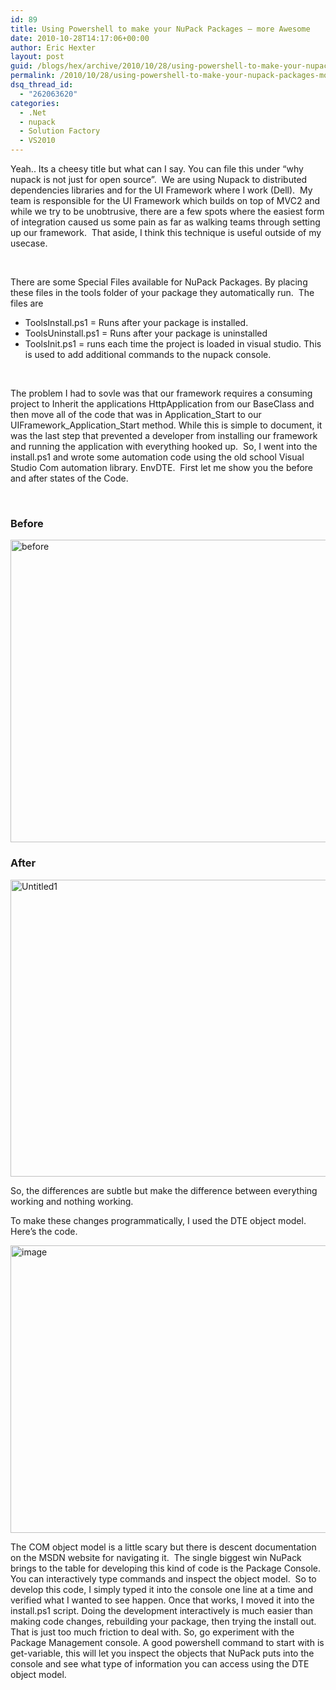 ```yaml
---
id: 89
title: Using Powershell to make your NuPack Packages – more Awesome
date: 2010-10-28T14:17:06+00:00
author: Eric Hexter
layout: post
guid: /blogs/hex/archive/2010/10/28/using-powershell-to-make-your-nupack-packages-more-awesome.aspx
permalink: /2010/10/28/using-powershell-to-make-your-nupack-packages-more-awesome/
dsq_thread_id:
  - "262063620"
categories:
  - .Net
  - nupack
  - Solution Factory
  - VS2010
---
```

Yeah.. Its a cheesy title but what can I say. You can file this under “why nupack is not just for open source”.&#160; We are using Nupack to distributed dependencies libraries and for the UI Framework where I work (Dell).&#160; My team is responsible for the UI Framework which builds on top of MVC2 and while we try to be unobtrusive, there are a few spots where the easiest form of integration caused us some pain as far as walking teams through setting up our framework.&#160; That aside, I think this technique is useful outside of my usecase.

&#160;

There are some Special Files available for NuPack Packages. By placing these files in the tools folder of your package they automatically run.&#160; The files are

  * ToolsInstall.ps1 = Runs after your package is installed. 
  * ToolsUninstall.ps1 = Runs after your package is uninstalled 
  * ToolsInit.ps1 = runs each time the project is loaded in visual studio. This is used to add additional commands to the nupack console. 

&#160;

The problem I had to sovle was that our framework requires a consuming project to Inherit the applications HttpApplication from our BaseClass and then move all of the code that was in Application\_Start to our UIFramework\_Application_Start method. While this is simple to document, it was the last step that prevented a developer from installing our framework and running the application with everything hooked up.&#160; So, I went into the install.ps1 and wrote some automation code using the old school Visual Studio Com automation library. EnvDTE.&#160; First let me show you the before and after states of the Code.

&#160;

### Before

[<img style="border-right-width: 0px;border-top-width: 0px;border-bottom-width: 0px;border-left-width: 0px" border="0" alt="before" src="http://lostechies.com/erichexter/files/2011/03/image_thumb_1E5C2837.png" width="638" height="484" />](http://lostechies.com/erichexter/files/2011/03/image_7F85B458.png) 

### After

[<img style="border-right-width: 0px;border-top-width: 0px;border-bottom-width: 0px;border-left-width: 0px" border="0" alt="Untitled1" src="http://lostechies.com/erichexter/files/2011/03/Untitled1_thumb_074DA6FB.png" width="644" height="475" />](http://lostechies.com/erichexter/files/2011/03/Untitled1_6157F6A4.png) </p> 

So, the differences are subtle but make the difference between everything working and nothing working.

To make these changes programmatically, I used the DTE object model.&#160; Here’s the code.

[<img style="border-right-width: 0px;border-top-width: 0px;border-bottom-width: 0px;border-left-width: 0px" border="0" alt="image" src="http://lostechies.com/erichexter/files/2011/03/image_thumb_3A3D3762.png" width="644" height="460" />](http://lostechies.com/erichexter/files/2011/03/image_0D284A94.png) 

The COM object model is a little scary but there is descent documentation on the MSDN website for navigating it.&#160; The single biggest win NuPack brings to the table for developing this kind of code is the Package Console. You can interactively type commands and inspect the object model.&#160; So to develop this code, I simply typed it into the console one line at a time and verified what I wanted to see happen. Once that works, I moved it into the install.ps1 script. Doing the development interactively is much easier than making code changes, rebuilding your package, then trying the install out.&#160; That is just too much friction to deal with. So, go experiment with the Package Management console. A good powershell command to start with is get-variable, this will let you inspect the objects that NuPack puts into the console and see what type of information you can access using the DTE object model.